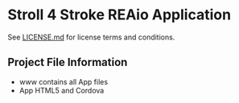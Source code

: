 Stroll 4 Stroke REAio Application
=================================

See [LICENSE.md](<LICENSE.md>) for license terms and conditions.

Project File Information
------------------------
- www contains all App files
- App HTML5 and Cordova


